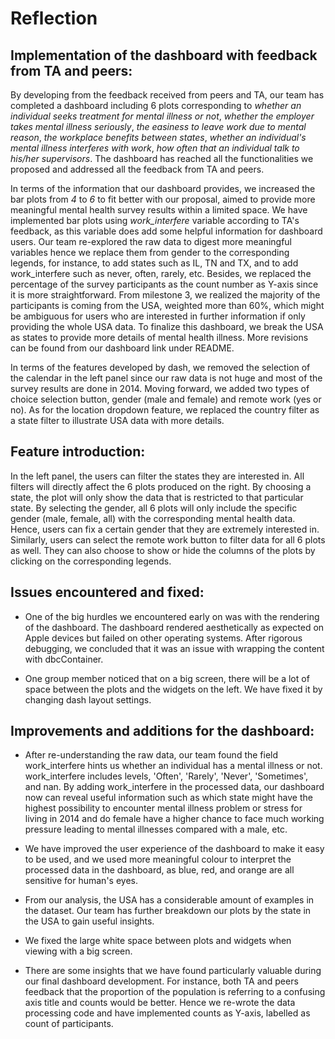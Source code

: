 # Reflection

## Implementation of the dashboard with feedback from TA and peers:

By developing from the feedback received from peers and TA, our team has completed a dashboard including 6 plots corresponding to *whether an individual seeks treatment for mental illness or not*, *whether the employer takes mental illness seriously*, *the easiness to leave work due to mental reason*, *the workplace benefits between states*, *whether an individual's mental illness interferes with work*, *how often that an individual talk to his/her supervisors*. The dashboard has reached all the functionalities we proposed and addressed all the feedback from TA and peers.

In terms of the information that our dashboard provides, we increased the bar plots from *4* to *6* to fit better with our proposal, aimed to provide more meaningful mental health survey results within a limited space. We have implemented bar plots using *work_interfere* variable according to TA's feedback, as this variable does add some helpful information for dashboard users. Our team re-explored the raw data to digest more meaningful variables hence we replace them from gender to the corresponding legends, for instance, to add states such as IL, TN and TX, and to add work_interfere such as never, often, rarely, etc. Besides, we replaced the percentage of the survey participants as the count number as Y-axis since it is more straightforward. From milestone 3, we realized the majority of the participants is coming from the USA, weighted more than 60%, which might be ambiguous for users who are interested in further information if only providing the whole USA data. To finalize this dashboard, we break the USA as states to provide more details of mental health illness. More revisions can be found from our dashboard link under README. 

In terms of the features developed by dash, we removed the selection of the calendar in the left panel since our raw data is not huge and most of the survey results are done in 2014. Moving forward, we added two types of choice selection button, gender (male and female) and remote work (yes or no). As for the location dropdown feature, we replaced the country filter as a state filter to illustrate USA data with more details.

## Feature introduction:

In the left panel, the users can filter the states they are interested in. All filters will directly affect the 6 plots produced on the right. By choosing a state, the plot will only show the data that is restricted to that particular state. By selecting the gender, all 6 plots will only include the specific gender (male, female, all) with the corresponding mental health data. Hence, users can fix a certain gender that they are extremely interested in. Similarly, users can select the remote work button to filter data for all 6 plots as well. They can also choose to show or hide the columns of the plots by clicking on the corresponding legends.

## Issues encountered and fixed:

- One of the big hurdles we encountered early on was with the rendering of the dashboard. The dashboard rendered aesthetically as expected on Apple devices but failed on other operating systems. After rigorous debugging, we concluded that it was an issue with wrapping the content with dbcContainer.

- One group member noticed that on a big screen, there will be a lot of space between the plots and the widgets on the left. We have fixed it by changing dash layout settings.

## Improvements and additions for the dashboard:

- After re-understanding the raw data, our team found the field work_interfere hints us whether an individual has a mental illness or not. work_interfere includes levels, 'Often', 'Rarely', 'Never', 'Sometimes', and nan. By adding work_interfere in the processed data, our dashboard now can reveal useful information such as which state might have the highest possibility to encounter mental illness problem or stress for living in 2014 and do female have a higher chance to face much working pressure leading to mental illnesses compared with a male, etc.

- We have improved the user experience of the dashboard to make it easy to be used, and we used more meaningful colour to interpret the processed data in the dashboard, as blue, red, and orange are all sensitive for human's eyes.

- From our analysis, the USA has a considerable amount of examples in the dataset. Our team has further breakdown our plots by the state in the USA to gain useful insights.

- We fixed the large white space between plots and widgets when viewing with a big screen.

- There are some insights that we have found particularly valuable during our final dashboard development. For instance, both TA and peers feedback that the proportion of the population is referring to a confusing axis title and counts would be better. Hence we re-wrote the data processing code and have implemented counts as Y-axis, labelled as count of participants.

